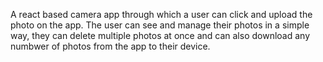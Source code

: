 A react based camera app through which a user can click and upload the photo on the app. The user can see and manage their photos in a simple way, they can delete multiple photos at once and can also download any numbwer of photos from the app to their device.
